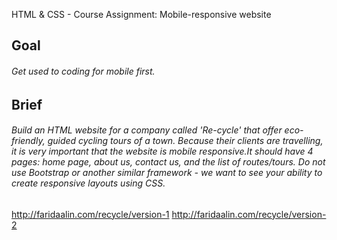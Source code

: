HTML & CSS - Course Assignment: Mobile-responsive website
## Goal
###### Get used to coding for mobile first.
## Brief
###### Build an HTML website for a company called 'Re-cycle' that offer eco-friendly, guided cycling tours of a town. Because their clients are travelling, it is very important that the website is mobile responsive.It should have 4 pages: home page, about us, contact us, and the list of routes/tours. Do not use Bootstrap or another similar framework - we want to see your ability to create responsive layouts using CSS.

http://faridaalin.com/recycle/version-1
http://faridaalin.com/recycle/version-2
